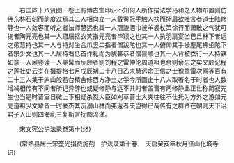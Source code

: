 <!-- { "loadSidebar": true } -->
　　右匡庐十八贤图一卷上有博古堂印识不知何人所作描法学马和之人物布置则仿佛东林石刻而韵度过焉其二人相向立一人戴黄冠手触人袂而扬眉欲吐言者道士陆修静也一人敛容而听之者法师慧远也其一人冠漉酒巾被羊裘杖策徐行而萧散之气犹可掬者陶元亮也其一人蹑屩抠衣笑指元亮者毕颖之也其一人执羽扇宴坐巴且林下者远之弟慧持也其一人与持对坐合爪竖二指者僧跋陀也其一人俯仰其手操麈尾拂坐陀下者宗少文也其一人居持右低首作礼而为貌甚恭者僧昙顺也其一人背被衣行一人持铁如意一人展卷读一人美髯而反顾者则刘程之雷仲伦周道祖也余则余忘之矣又颇记程之莲社史云岁在摄提格七月戊辰朔二十八日乙未慧远命正信之士豫章雷次索等百有二十三人集于庐山般若台精舍修西方净土之学今所画止十八人取著名于时者也人数增减相传有不同者所记异辞也或疑修静与远不共时者盖晋有两修静此正世称简寂先生也当是时晋室日微上下相疑杀戮大臣如刈草菅士大夫往往不仕托为方外之游如元亮道祖少文辈皆一时豪杰其沉溺山林而弗返者夫岂得已哉传有之群贤在朝则天下治君子入山则四海乱三复斯言抚图流涕。

　　宋文宪公护法录卷第十(终)

　　(常熟县居士宋奎光捐赀施刻　护法录第十卷
　天启癸亥年秋月径山化城寺识)
